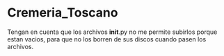 # Cremeria_Toscano

Tengan en cuenta que los archivos __init__.py no me permite subirlos porque estan vacios, para que no los borren de sus discos cuando pasen los archivos.
